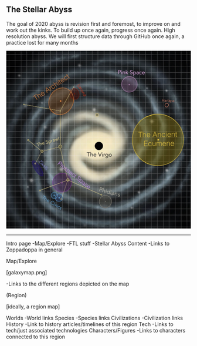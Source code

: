 ## The Stellar Abyss

The goal of 2020 abyss is revision first and foremost, to improve on and work out the kinks.  To build up once again, progress once again.  High resolution abyss.  We will first structure data through GitHub once again, a practice lost for many months

![Galaxy Map](/Stellar_Abyss_Setting_Bible/Photo_Directory/MapOfGalacticCivs.png)

----

Intro page
-Map/Explore
-FTL stuff
-Stellar Abyss Content
-Links to Zoppadoppa in general

Map/Explore

[galaxymap.png]

-Links to the different regions depicted on the map

(Region)

[ideally, a region map]

Worlds
-World links
Species
-Species links
Civilizations
-Civilization links
History
-Link to history articles/timelines of this region
Tech
-Links to tech/just associated technologies
Characters/Figures
-Links to characters connected to this region
